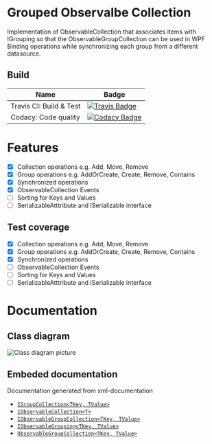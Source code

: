 # Grouped Observalbe Collection

Implementation of ObservableCollection that associates items with IGrouping so that the ObservableGroupCollection can be used in WPF Binding operations while synchronizing each group from a different datasource.

## Build
| Name | Badge |
| ---- | ---- |
| Travis CI: Build & Test | [![Travis Badge](https://img.shields.io/travis/com/ProphetLamb-Organistion/GroupedObservableCollection)](https://travis-ci.com/github/ProphetLamb-Organistion/GroupedObservableCollection) |
| Codacy: Code quality | [![Codacy Badge](https://app.codacy.com/project/badge/Grade/0bd8fedf894f4625b71e77221dff0976)](https://www.codacy.com/gh/ProphetLamb-Organistion/GroupedObservableCollection/dashboard?utm_source=github.com&amp;utm_medium=referral&amp;utm_content=ProphetLamb-Organistion/GroupedObservableCollection&amp;utm_campaign=Badge_Grade) |

# Features

- [x] Collection operations e.g. Add, Move, Remove
- [x] Group operations e.g. AddOrCreate, Create, Remove, Contains
- [x] Synchronized operations
- [x] ObservableCollection Events
- [ ] Sorting for Keys and Values
- [ ] SerializableAtttribute and ISerializable interface

## Test coverage

- [x] Collection operations e.g. Add, Move, Remove
- [x] Group operations e.g. AddOrCreate, Create, Remove, Contains
- [x] Synchronized operations
- [ ] ObservableCollection Events
- [ ] Sorting for Keys and Values
- [ ] SerializableAtttribute and ISerializable interface

# Documentation

## Class diagram

![Class diagram picture](https://i.imgur.com/SXMDB8W.png)

## Embeded documentation

Documentation generated from xml-documentation

- [`IGroupCollection<TKey, TValue>`](doc/IGroupCollection{TKey-TValue}.md)
- [`IObservableCollection<T>`](doc/IObservableCollection{T}.md)
- [`IObservableGroupCollection<TKey, TValue>`](doc/IObservableGroupCollection{TKey-TValue}.md)
- [`IObservableGrouping<TKey, TValue>`](doc/IObservableGrouping{TKey-TValue}.md)
- [`ObservableGroupCollection<TKey, TValue>`](doc/ObservableGroupCollection{TKey-TValue}.md)
